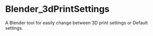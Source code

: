 # Blender_3dPrintSettings
A Blender tool for easily change between 3D print settings or Default settings.
